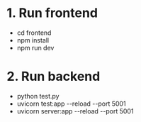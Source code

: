 # 1. Run frontend

- cd frontend
- npm install
- npm run dev

# 2. Run backend

- python test.py
- uvicorn test:app --reload --port 5001
- uvicorn server:app --reload --port 5001
